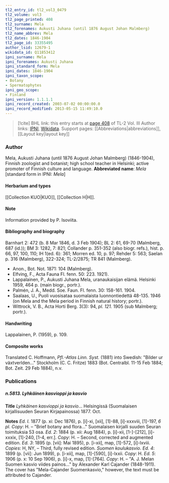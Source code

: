 ```yaml
---
tl2_entry_id: tl2_vol3_0479
tl2_volume: vol3
tl2_page_printed: 408
tl2_surname: Mela
tl2_forenames: Aukusti Juhana (until 1876 August Johan Malmberg)
tl2_name_abbrev: Mela
tl2_dates: 1846-1904
tl2_page_id: 33355495
author_lsid: 12679-1
wikidata_id: Q11853412
ipni_surname: Mela
ipni_forenames: Aukusti Juhana
ipni_standard_form: Mela
ipni_dates: 1846-1904
ipni_taxon_scope: 
- Botany
- Spermatophytes
ipni_geo_scope: 
- Finland
ipni_version: 1.1.1.1
ipni_record_created: 2003-07-02 00:00:00.0
ipni_record_modified: 2013-05-15 11:49:10.0
---
```


> [!cite] BHL link: this entry starts at [page 408](https://www.biodiversitylibrary.org/page/33355495) of TL-2 Vol. III
> Author links: [IPNI](https://www.ipni.org/a/12679-1), [Wikidata](https://www.wikidata.org/wiki/Q11853412). Support pages: [[Abbreviations|abbreviations]], [[Layout key|layout key]]

### Author

Mela, Aukusti Juhana (until 1876 August Johan Malmberg) (1846-1904), Finnish zoologist and botanist; high school teacher in Helsinki; active promoter of Finnish culture and language. 
**Abbreviated name**: *Mela* \[standard form in IPNI: *Mela*\]

#### Herbarium and types

[[Collection KUO|KUO]], [[Collection H|H]].

#### Note

Information provided by P. Isoviita.

#### Bibliography and biography

Barnhart 2: 472 (b. 8 Mar 1846, d. 3 Feb 1904); BL 2: 61, 69-70 (Malmberg, 687 (id.)); BM 3: 1282, 7: 821; Collander p. 351-352 (also biogr. refs.), hist. p. 66, 97, 100, 110; IH 1(ed. 6): 361; Morren ed. 10, p. 97; Rehder 5: 563; Saelan p. 316 (Malmberg), 322-324; TL-2/2875; TR 841 (Malmberg).
- Anon., Bot. Not. 1871: 104 (Malmberg).
- Elfving, F., Acta Fauna Fl. fenn. 50: 223. 1921).
- Lappalainen, P., Aukusti Juhana Mela, uranaukaisijan elämä. Helsinki 1959, 464 p. (main biogr., portr.).
- Palmén, J. A., Medd. Soe. Faun. Fl. fenn. 30: 158-161. 1904.
- Saalaas, U., Puoli vuosisataa suomalaista luonnontiedettä 48-135. 1946 (on Mela and the Mela period in Finnish natural history; portr.).
- Wittrock, V. B., Acta Horti Berg. 3(3): 94, *pl. 121.* 1905 (sub Malmberg; portr.).

#### Handwriting

Lappalainen, P. (1959), p. 109.

#### Composite works

Translated C. Hoffmann, *Pfl.-Atlas Linn. Syst.* (1881) into Swedish: "Bilder ur växtverlden..." Stockholm (C. C. Fritze) 1883 (Bot. Centralbl. 11-15 Feb 1884; Bot. Zeit. 29 Feb 1884), n.v.

### Publications

##### n.5813. Lyhkäinen kasvioppi ja kasvio

**Title**
*Lyhkäinen kasvioppi ja kasvio*... Helsingissä (Suomalaisen kirjallisuuden Seuran Kirjapainossa) 1877. Oct.

**Notes**
*Ed. I.* 1877 (p. xi: Dec 1876), p. \[i\]-xi, \[xii\], \[1\]-88, \[i\]-xxxviii, \[1\]-197, *6 pl. Copy*: H. – "Brief botany and flora..." Suomalaisen kirjalli suuden Seuran toimituksia 53 osa.
*Ed. 2*: 1884 (p. xii: Aug 1884), p. \[i\]-xii, \[1-\]-\[212\], \[i\]-xxxix, \[1\]-240, \[1-4, err.\]. *Copy*: H. – Second, corrected and augmented edition.
*Ed. 3*: 1895 (p. \[vii\]: Mai 1895), p. \[i-xii\], map, \[1\]-572, \[i\]-lxviii. *Copies*: H, NY, – Third, fully revised edition. *Suomen koulukasvio*.
*Ed. 4*: 1899 (p. \[vii\]: Jun 1899), p. \[i-xii\], map, \[1\]-\[590\], \[i\]-lxxii. *Copy*: H.
*Ed. 5*: 1906 (p. x: 10 Sep 1906), p. \[i\]-x, map, \[1\]-\[764\]. *Copy*: H. – "A. J. Melan Suomen kasvio viides painos..." by Alexander Karl Cajander (1848-1911). The cover has "Mela-Cajander Suomenkasvio," however, the text must be attributed to Cajander.

